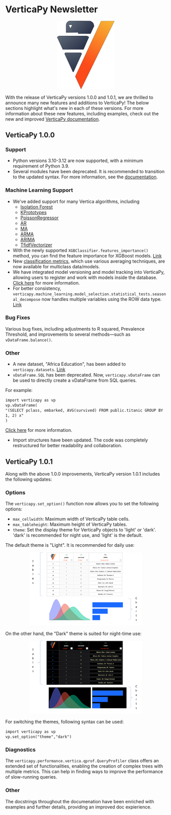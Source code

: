 # VerticaPy Newsletter

<p align="center">
<img src='https://raw.githubusercontent.com/vertica/VerticaPy/master/assets/img/logo.png' width="180px">
</p>

With the release of VerticaPy versions 1.0.0 and 1.0.1, we are thrilled to announce many new features and additions to VerticaPy! The below sections highlight what's new in each of these versions. For more information about these new features, including examples, check out the new and improved [VerticaPy documentation](https://www.vertica.com/python/documentation/1.0.x/html/index.html).

## VerticaPy 1.0.0

### Support
- Python versions 3.10-3.12 are now supported, with a minimum requirement of Python 3.9.
- Several modules have been deprecated. It is recommended to transition to the updated syntax. For more information, see the [documentation](https://www.vertica.com/python/documentation/1.0.x/html/whats_new_v1_0_0.html#upcoming-changes-deprecated-modules).

### Machine Learning Support
- We've added support for many Vertica algorithms, including
  - [Isolation Forest](https://www.vertica.com/python/documentation/1.0.x/html/api/verticapy.machine_learning.vertica.ensemble.IsolationForest.html)
  - [KPrototypes](https://www.vertica.com/python/documentation/1.0.x/html/api/verticapy.machine_learning.vertica.cluster.KPrototypes.html)
  - [PoissonRegressor](https://www.vertica.com/python/documentation/1.0.x/html/api/verticapy.machine_learning.vertica.linear_model.PoissonRegressor.html)
  - [AR](https://www.vertica.com/python/documentation/1.0.x/html/api/verticapy.machine_learning.vertica.tsa.AR.html)
  - [MA](https://www.vertica.com/python/documentation/1.0.x/html/api/verticapy.machine_learning.vertica.tsa.MA.html)
  - [ARMA](https://www.vertica.com/python/documentation/1.0.x/html/api/verticapy.machine_learning.vertica.tsa.ARMA.html)
  - [ARIMA](https://www.vertica.com/python/documentation/1.0.x/html/api/verticapy.machine_learning.vertica.tsa.ARIMA.html)
  - [TfidfVectorizer](https://www.vertica.com/python/documentation/1.0.x/html/api/verticapy.machine_learning.vertica.feature_extraction.text.TfidfVectorizer.html)
- With the newly supported ``XGBClassifier.features_importance()`` method, you can find the feature importance for XGBoost models. [Link](https://www.vertica.com/python/documentation/1.0.x/html/api/verticapy.machine_learning.vertica.ensemble.XGBClassifier.features_importance.html)
- New [classification metrics](https://www.vertica.com/python/documentation/1.0.x/html/machine_learning_metrics.html#classification), which use various averaging techniques, are now available for multiclass data/models.
- We have integrated model versioning and model tracking into VerticaPy, allowing users to register and work with models inside the database. [Click here](https://www.vertica.com/python/documentation/1.0.x/html/machine_learning_ml_ops.html) for more information. 
- For better consistency, ``verticapy.machine_learning.model_selection.statistical_tests.seasonal_decompose`` now handles multiple variables using the ROW data type. [Link](https://www.vertica.com/python/documentation/1.0.x/html/api/verticapy.machine_learning.model_selection.statistical_tests.tsa.seasonal_decompose.html)

### Bug Fixes
Various bug fixes, including adjustments to R squared, Prevalence Threshold, and improvements to several methods—such as ``vDataFrame.balance()``.

### Other
- A new dataset, "Africa Education", has been added to ``verticapy.datasets``. [Link](https://www.vertica.com/python/documentation/1.0.x/html/datasets.html)
- ``vDataFrame.SQL`` has been deprecated. Now, ``verticapy.vDataFrame`` can be used to directly create a vDataFrame from SQL queries.

For example:

```
import verticapy as vp
vp.vDataFrame(
"(SELECT pclass, embarked, AVG(survived) FROM public.titanic GROUP BY 1, 2) x"
)
```

[Click here](https://www.vertica.com/python/documentation/1.0.x/html/datasets.html) for more information.

- Import structures have been updated. The code was completely restructured for better readability and collaboration.

## VerticaPy 1.0.1

Along with the above 1.0.0 improvements, VerticaPy version 1.0.1 includes the following updates:

### Options
The ``verticapy.set_option()`` function now allows you to set the following options:
- ``max_cellwidth``: Maximum width of VerticaPy table cells.
- ``max_tableheight``: Maximum height of VerticaPy tables.
- ``theme``: Set the display theme for VerticaPy objects to 'light' or 'dark'. 'dark' is recommended for night use, and 'light' is the default.

The default theme is "Light". It is recommended for daily use:

<p align="center">
<img src='https://raw.githubusercontent.com/vertica/VerticaPy/master/assets/img/light_theme.png' width="70%">
</p>

On the other hand, the "Dark" theme is suited for night-time use:

<p align="center">
<img src='https://raw.githubusercontent.com/vertica/VerticaPy/master/assets/img/dark_theme.png' width="70%">
</p>

For switching the themes, following syntax can be used:

```
import verticapy as vp
vp.set_option("theme","dark")
```

### Diagnostics
The ``verticapy.performance.vertica.qprof.QueryProfiler`` class offers an extended set of functionalities, enabling the creation of complex trees with multiple metrics. This can help in finding ways to improve the performance of slow-running queries.

### Other
The docstrings throughout the documenation have been enriched with examples and further details, providing an improved doc expierience.

